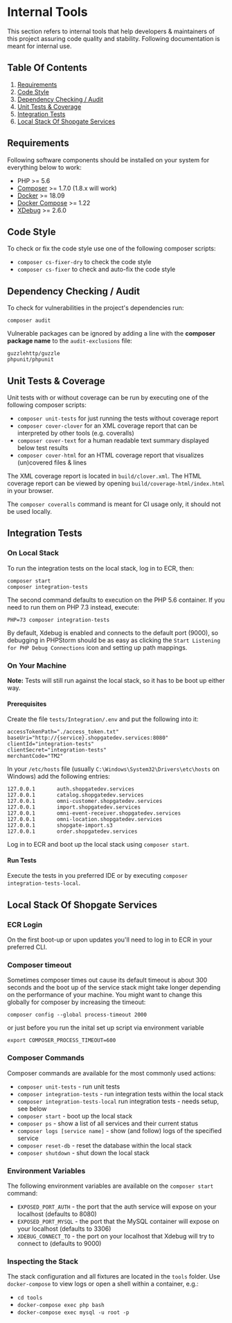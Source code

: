 # Internal Tools

This section refers to internal tools that help developers & maintainers of this project assuring code quality and
stability. Following documentation is meant for internal use.

## Table Of Contents
1. [Requirements](#requirements)
1. [Code Style](#code-style)
1. [Dependency Checking / Audit](#dependency-checking--audit)
1. [Unit Tests & Coverage](#unit-tests--coverage)
1. [Integration Tests](#integration-tests)
1. [Local Stack Of Shopgate Services](#local-stack-of-shopgate-services)

## Requirements
Following software components should be installed on your system for everything below to work:
* PHP >= 5.6
* [Composer](https://getcomposer.org) >= 1.7.0 (1.8.x will work)
* [Docker](https://docs.docker.com/install/) >= 18.09
* [Docker Compose](https://docs.docker.com/compose/install/) >= 1.22
* [XDebug](https://xdebug.org) >= 2.6.0

## Code Style
To check or fix the code style use one of the following composer scripts:
* `composer cs-fixer-dry` to check the code style
* `composer cs-fixer` to check and auto-fix the code style

## Dependency Checking / Audit
To check for vulnerabilities in the project's dependencies run:

    composer audit

Vulnerable packages can be ignored by adding a line with the **composer package name** to the `audit-exclusions` file:

    guzzlehttp/guzzle
    phpunit/phpunit

## Unit Tests & Coverage
Unit tests with or without coverage can be run by executing one of the following composer scripts:

* `composer unit-tests` for just running the tests without coverage report
* `composer cover-clover` for an XML coverage report that can be interpreted by other tools (e.g. coveralls)
* `composer cover-text` for a human readable text summary displayed below test results
* `composer cover-html` for an HTML coverage report that visualizes (un)covered files & lines

The XML coverage report is located in `build/clover.xml`. The HTML coverage report can be viewed  by opening
`build/coverage-html/index.html` in your browser.

The `composer coveralls` command is meant for CI usage only, it should not be used locally.

## Integration Tests
### On Local Stack
To run the integration tests on the local stack, log in to ECR, then:

    composer start
    composer integration-tests

The second command defaults to execution on the PHP 5.6 container. If you need to run them on PHP 7.3 instead, execute:

    PHP=73 composer integration-tests

By default, Xdebug is enabled and connects to the default port (9000), so debugging in PHPStorm should be as easy as
clicking the `Start Listening for PHP Debug Connections` icon and setting up path mappings.

### On Your Machine

**Note:** Tests will still run against the local stack, so it has to be boot up either way.

#### Prerequisites
Create the file `tests/Integration/.env` and put the following into it:

    accessTokenPath="./access_token.txt"
    baseUri="http://{service}.shopgatedev.services:8080"
    clientId="integration-tests"
    clientSecret="integration-tests"
    merchantCode="TM2"

In your `/etc/hosts` file (usually `C:\Windows\System32\Drivers\etc\hosts` on Windows) add the following entries:

    127.0.0.1       auth.shopgatedev.services
    127.0.0.1       catalog.shopgatedev.services
    127.0.0.1       omni-customer.shopgatedev.services
    127.0.0.1       import.shopgatedev.services
    127.0.0.1       omni-event-receiver.shopgatedev.services
    127.0.0.1       omni-location.shopgatedev.services
    127.0.0.1       shopgate-import.s3
    127.0.0.1       order.shopgatedev.services

Log in to ECR and boot up the local stack using ```composer start```.

#### Run Tests
Execute the tests in you preferred IDE or by executing ```composer integration-tests-local```.

## Local Stack Of Shopgate Services
### ECR Login
On the first boot-up or upon updates you'll need to log in to ECR in your preferred CLI.

### Composer timeout
Sometimes composer times out cause its default timeout is about 300 seconds and 
the boot up of the service stack might take longer depending on the performance of your machine.
You might want to change this globally for composer by increasing the timeout:

    composer config --global process-timeout 2000

or just before you run the inital set up script via environment variable

    export COMPOSER_PROCESS_TIMEOUT=600 

### Composer Commands
Composer commands are available for the most commonly used actions:
* ```composer unit-tests``` - run unit tests
* ```composer integration-tests``` - run integration tests within the local stack
* ```composer integration-tests-local``` run integration tests - needs setup, see below
* ```composer start``` - boot up the local stack
* ```composer ps``` - show a list of all services and their current status
* ```composer logs [service name]``` - show (and follow) logs of the specified service
* ```composer reset-db``` - reset the database within the local stack
* ```composer shutdown``` - shut down the local stack

### Environment Variables
The following environment variables are available on the `composer start` command:
* `EXPOSED_PORT_AUTH` - the port that the auth service will expose on your localhost (defaults to 8080)
* `EXPOSED_PORT_MYSQL` - the port that the MySQL container will expose on your localhost (defaults to 3306)
* `XDEBUG_CONNECT_TO` - the port on your localhost that Xdebug will try to connect to (defaults to 9000)

### Inspecting the Stack
The stack configuration and all fixtures are located in the `tools` folder. Use `docker-compose` to view logs or open
a shell within a container, e.g.:

* ```cd tools```
* ```docker-compose exec php bash```
* ```docker-compose exec mysql -u root -p```
